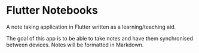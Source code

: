 # Flutter Notebooks

A note taking application in Flutter written as a learning/teaching aid. 

The goal of this app is to be able to take notes and have them synchronised
between devices. Notes will be formatted in Markdown.  


